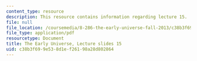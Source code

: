 ```yaml
---
content_type: resource
description: This resource contains information regarding lecture 15.
file: null
file_location: /coursemedia/8-286-the-early-universe-fall-2013/c38b3f699e538d1ef26198a28d802864_MIT8_286F13_lec15.pdf
file_type: application/pdf
resourcetype: Document
title: The Early Universe, Lecture slides 15
uid: c38b3f69-9e53-8d1e-f261-98a28d802864
---
```

